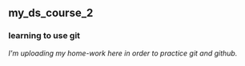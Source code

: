 ## my_ds_course_2
### learning to use git

_I'm uploading my home-work here in order to practice *git* and *github*._ 
